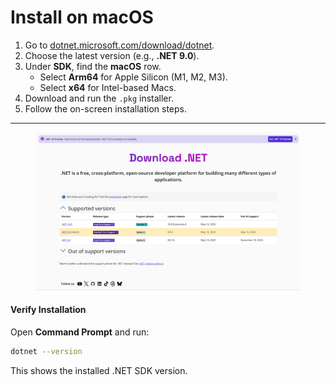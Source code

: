 # Install on macOS

1. Go to [dotnet.microsoft.com/download/dotnet](https://dotnet.microsoft.com/download/dotnet).
2. Choose the latest version (e.g., **.NET 9.0**).
3. Under **SDK**, find the **macOS** row.
   * Select **Arm64** for Apple Silicon (M1, M2, M3).
   * Select **x64** for Intel-based Macs.
4. Download and run the `.pkg` installer.
5. Follow the on-screen installation steps.

***

<figure><img src="../.gitbook/assets/{6E205AE0-23D7-4757-ABCE-130086EBF2FB}.png" alt=""><figcaption></figcaption></figure>

#### Verify Installation

Open **Command Prompt** and run:

```bash
dotnet --version
```

This shows the installed .NET SDK version.
